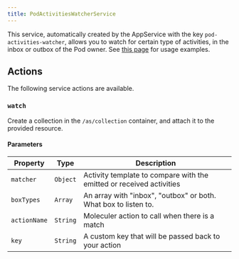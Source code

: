 ```yaml
---
title: PodActivitiesWatcherService
---
```


This service, automatically created by the AppService with the key `pod-activities-watcher`, allows you to watch for certain type of activities, in the inbox or outbox of the Pod owner. See [this page](/app-framework/backend/listening-to-inbox-and-outbox) for usage examples.

## Actions

The following service actions are available.

### `watch`

Create a collection in the `/as/collection` container, and attach it to the provided resource.

#### Parameters

| Property     | Type     | Description                                                          |
| ------------ | -------- | -------------------------------------------------------------------- |
| `matcher`    | `Object` | Activity template to compare with the emitted or received activities |
| `boxTypes`   | `Array`  | An array with "inbox", "outbox" or both. What box to listen to.      |
| `actionName` | `String` | Moleculer action to call when there is a match                       |
| `key`        | `String` | A custom key that will be passed back to your action                 |

